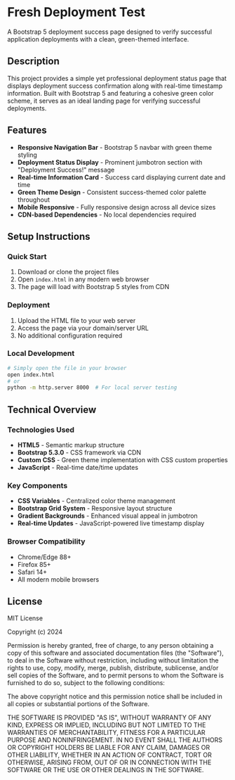 # Fresh Deployment Test

A Bootstrap 5 deployment success page designed to verify successful application deployments with a clean, green-themed interface.

## Description

This project provides a simple yet professional deployment status page that displays deployment success confirmation along with real-time timestamp information. Built with Bootstrap 5 and featuring a cohesive green color scheme, it serves as an ideal landing page for verifying successful deployments.

## Features

- **Responsive Navigation Bar** - Bootstrap 5 navbar with green theme styling
- **Deployment Status Display** - Prominent jumbotron section with "Deployment Success!" message
- **Real-time Information Card** - Success card displaying current date and time
- **Green Theme Design** - Consistent success-themed color palette throughout
- **Mobile Responsive** - Fully responsive design across all device sizes
- **CDN-based Dependencies** - No local dependencies required

## Setup Instructions

### Quick Start
1. Download or clone the project files
2. Open `index.html` in any modern web browser
3. The page will load with Bootstrap 5 styles from CDN

### Deployment
1. Upload the HTML file to your web server
2. Access the page via your domain/server URL
3. No additional configuration required

### Local Development
```bash
# Simply open the file in your browser
open index.html
# or
python -m http.server 8000  # For local server testing
```

## Technical Overview

### Technologies Used
- **HTML5** - Semantic markup structure
- **Bootstrap 5.3.0** - CSS framework via CDN
- **Custom CSS** - Green theme implementation with CSS custom properties
- **JavaScript** - Real-time date/time updates

### Key Components
- **CSS Variables** - Centralized color theme management
- **Bootstrap Grid System** - Responsive layout structure  
- **Gradient Backgrounds** - Enhanced visual appeal in jumbotron
- **Real-time Updates** - JavaScript-powered live timestamp display

### Browser Compatibility
- Chrome/Edge 88+
- Firefox 85+
- Safari 14+
- All modern mobile browsers

## License

MIT License

Copyright (c) 2024

Permission is hereby granted, free of charge, to any person obtaining a copy of this software and associated documentation files (the "Software"), to deal in the Software without restriction, including without limitation the rights to use, copy, modify, merge, publish, distribute, sublicense, and/or sell copies of the Software, and to permit persons to whom the Software is furnished to do so, subject to the following conditions:

The above copyright notice and this permission notice shall be included in all copies or substantial portions of the Software.

THE SOFTWARE IS PROVIDED "AS IS", WITHOUT WARRANTY OF ANY KIND, EXPRESS OR IMPLIED, INCLUDING BUT NOT LIMITED TO THE WARRANTIES OF MERCHANTABILITY, FITNESS FOR A PARTICULAR PURPOSE AND NONINFRINGEMENT. IN NO EVENT SHALL THE AUTHORS OR COPYRIGHT HOLDERS BE LIABLE FOR ANY CLAIM, DAMAGES OR OTHER LIABILITY, WHETHER IN AN ACTION OF CONTRACT, TORT OR OTHERWISE, ARISING FROM, OUT OF OR IN CONNECTION WITH THE SOFTWARE OR THE USE OR OTHER DEALINGS IN THE SOFTWARE.